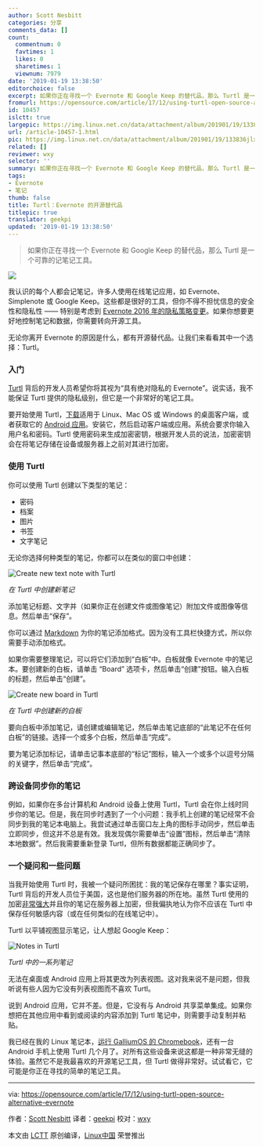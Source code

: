 ```yaml
---
author: Scott Nesbitt
categories: 分享
comments_data: []
count:
  commentnum: 0
  favtimes: 1
  likes: 0
  sharetimes: 1
  viewnum: 7979
date: '2019-01-19 13:38:50'
editorchoice: false
excerpt: 如果你正在寻找一个 Evernote 和 Google Keep 的替代品，那么 Turtl 是一个可靠的记笔记工具。
fromurl: https://opensource.com/article/17/12/using-turtl-open-source-alternative-evernote
id: 10457
islctt: true
largepic: https://img.linux.net.cn/data/attachment/album/201901/19/133836jlxxu3l8u8k83uul.jpg
url: /article-10457-1.html
pic: https://img.linux.net.cn/data/attachment/album/201901/19/133836jlxxu3l8u8k83uul.jpg.thumb.jpg
related: []
reviewer: wxy
selector: ''
summary: 如果你正在寻找一个 Evernote 和 Google Keep 的替代品，那么 Turtl 是一个可靠的记笔记工具。
tags:
- Evernote
- 笔记
thumb: false
title: Turtl：Evernote 的开源替代品
titlepic: true
translator: geekpi
updated: '2019-01-19 13:38:50'
---
```



> 
> 如果你正在寻找一个 Evernote 和 Google Keep 的替代品，那么 Turtl 是一个可靠的记笔记工具。
> 
> 
> 


![](/data/attachment/album/201901/19/133836jlxxu3l8u8k83uul.jpg)


我认识的每个人都会记笔记，许多人使用在线笔记应用，如 Evernote、Simplenote 或 Google Keep。这些都是很好的工具，但你不得不担忧信息的安全性和隐私性 —— 特别是考虑到 [Evernote 2016 年的隐私策略变更](https://blog.evernote.com/blog/2016/12/15/evernote-revisits-privacy-policy/)。如果你想要更好地控制笔记和数据，你需要转向开源工具。


无论你离开 Evernote 的原因是什么，都有开源替代品。让我们来看看其中一个选择：Turtl。


### 入门


[Turtl](https://turtlapp.com/) 背后的开发人员希望你将其视为“具有绝对隐私的 Evernote”。说实话，我不能保证 Turtl 提供的隐私级别，但它是一个非常好的笔记工具。


要开始使用 Turtl，[下载](https://turtlapp.com/download/)适用于 Linux、Mac OS 或 Windows 的桌面客户端，或者获取它的 [Android 应用](https://turtlapp.com/download/)。安装它，然后启动客户端或应用。系统会要求你输入用户名和密码。Turtl 使用密码来生成加密密钥，根据开发人员的说法，加密密钥会在将笔记存储在设备或服务器上之前对其进行加密。


### 使用 Turtl


你可以使用 Turtl 创建以下类型的笔记：


* 密码
* 档案
* 图片
* 书签
* 文字笔记


无论你选择何种类型的笔记，你都可以在类似的窗口中创建：


![Create new text note with Turtl](/data/attachment/album/201901/19/133851n3je9zuqlrhhqkfh.png)


*在 Turtl 中创建新笔记*


添加笔记标题、文字并（如果你正在创建文件或图像笔记）附加文件或图像等信息。然后单击“保存”。


你可以通过 [Markdown](https://en.wikipedia.org/wiki/Markdown) 为你的笔记添加格式。因为没有工具栏快捷方式，所以你需要手动添加格式。


如果你需要整理笔记，可以将它们添加到“白板”中。白板就像 Evernote 中的笔记本。要创建新的白板，请单击 “Board” 选项卡，然后单击“创建”按钮。输入白板的标题，然后单击“创建”。


![Create new board in Turtl](/data/attachment/album/201901/19/133852h6ffu6uucg6wugqm.png)


*在 Turtl 中创建新的白板*


要向白板中添加笔记，请创建或编辑笔记，然后单击笔记底部的“此笔记不在任何白板”的链接。选择一个或多个白板，然后单击“完成”。


要为笔记添加标记，请单击记事本底部的“标记”图标，输入一个或多个以逗号分隔的关键字，然后单击“完成”。


### 跨设备同步你的笔记


例如，如果你在多台计算机和 Android 设备上使用 Turtl，Turtl 会在你上线时同步你的笔记。但是，我在同步时遇到了一个小问题：我手机上创建的笔记经常不会同步到我的笔记本电脑上。我尝试通过单击窗口左上角的图标手动同步，然后单击立即同步，但这并不总是有效。我发现偶尔需要单击“设置”图标，然后单击“清除本地数据”。然后我需要重新登录 Turtl，但所有数据都能正确同步了。


### 一个疑问和一些问题


当我开始使用 Turtl 时，我被一个疑问所困扰：我的笔记保存在哪里？事实证明，Turtl 背后的开发人员位于美国，这也是他们服务器的所在地。虽然 Turtl 使用的加密[非常强大](https://turtlapp.com/docs/security/encryption-specifics/)并且你的笔记在服务器上加密，但我偏执地认为你不应该在 Turtl 中保存任何敏感内容（或在任何类似的在线笔记中）。


Turtl 以平铺视图显示笔记，让人想起 Google Keep：


![Notes in Turtl](/data/attachment/album/201901/19/133854i77qgml68htpgill.png)


*Turtl 中的一系列笔记*


无法在桌面或 Android 应用上将其更改为列表视图。这对我来说不是问题，但我听说有些人因为它没有列表视图而不喜欢 Turtl。


说到 Android 应用，它并不差。但是，它没有与 Android 共享菜单集成。如果你想把在其他应用中看到或阅读的内容添加到 Turtl 笔记中，则需要手动复制并粘贴。


我已经在我的 Linux 笔记本，[运行 GalliumOS 的 Chromebook](https://opensource.com/article/17/4/linux-chromebook-gallium-os)，还有一台 Android 手机上使用 Turtl 几个月了。对所有这些设备来说这都是一种非常无缝的体验。虽然它不是我最喜欢的开源笔记工具，但 Turtl 做得非常好。试试看它，它可能是你正在寻找的简单的笔记工具。




---


via: <https://opensource.com/article/17/12/using-turtl-open-source-alternative-evernote>


作者：[Scott Nesbitt](https://opensource.com/users/scottnesbitt) 译者：[geekpi](https://github.com/geekpi) 校对：[wxy](https://github.com/wxy)


本文由 [LCTT](https://github.com/LCTT/TranslateProject) 原创编译，[Linux中国](https://linux.cn/) 荣誉推出